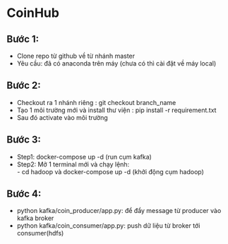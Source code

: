 # CoinHub

## Bước 1:
- Clone repo từ github về từ nhánh master
- Yêu cầu: đã có anaconda trên máy (chưa có thì cài đặt về máy local)
## Bước 2:
- Checkout ra 1 nhánh riêng : git checkout branch_name
- Tạo 1 môi trường mới và install thư viện : pip install -r requirement.txt
- Sau đó activate vào môi trường 
## Bước 3:
- Step1: docker-compose up -d  (run cụm kafka)
- Step2: Mở 1 terminal mới và chạy lệnh:  
        - cd hadoop và docker-compose up -d (khởi động cụm hadoop)
## Bước 4:
- python kafka/coin_producer/app.py: để đẩy message từ producer vào kafka broker
- python kafka/coin_consumer/app.py: push dữ liệu từ broker tới consumer(hdfs)
